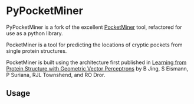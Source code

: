 # PyPocketMiner

PyPocketMiner is a fork of the excellent [PocketMiner](https://github.com/Mickdub/gvp/tree/pocket_pred) tool, refactored for use as a python library.

PocketMiner is a tool for predicting the locations of cryptic pockets from single protein structures.

PocketMiner is built using the architecture first published in [Learning from Protein Structure with Geometric Vector Perceptrons](https://arxiv.org/abs/2009.01411) by B Jing, S Eismann, P Suriana, RJL Townshend, and RO Dror.

## Usage

